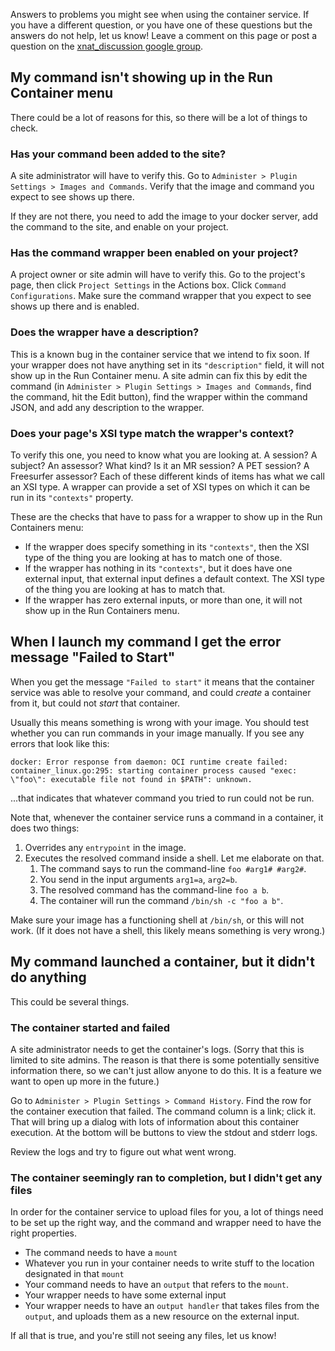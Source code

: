 <!-- id: 53674156 -->

Answers to problems you might see when using the container service. If you have a different question, or you have one of these questions but the answers do not help, let us know! Leave a comment on this page or post a question on the [xnat_discussion google group](https://groups.google.com/forum/#!forum/xnat_discussion).

## My command isn't showing up in the Run Container menu

There could be a lot of reasons for this, so there will be a lot of things to check.

### Has your command been added to the site?

A site administrator will have to verify this. Go to `Administer > Plugin Settings > Images and Commands`. Verify that the image and command you expect to see shows up there.

If they are not there, you need to add the image to your docker server, add the command to the site, and enable on your project.

### Has the command wrapper been enabled on your project?

A project owner or site admin will have to verify this. Go to the project's page, then click `Project Settings` in the Actions box. Click `Command Configurations`. Make sure the command wrapper that you expect to see shows up there and is enabled.

### Does the wrapper have a description?

This is a known bug in the container service that we intend to fix soon. If your wrapper does not have anything set in its `"description"` field, it will not show up in the Run Container menu. A site admin can fix this by edit the command (in `Administer > Plugin Settings > Images and Commands`, find the command, hit the Edit button), find the wrapper within the command JSON, and add any description to the wrapper.

### Does your page's XSI type match the wrapper's context?

To verify this one, you need to know what you are looking at. A session? A subject? An assessor? What kind? Is it an MR session? A PET session? A Freesurfer assessor? Each of these different kinds of items has what we call an XSI type. A wrapper can provide a set of XSI types on which it can be run in its `"contexts"` property.

These are the checks that have to pass for a wrapper to show up in the Run Containers menu:

* If the wrapper does specify something in its `"contexts"`, then the XSI type of the thing you are looking at has to match one of those.
* If the wrapper has nothing in its `"contexts"`, but it does have one external input, that external input defines a default context. The XSI type of the thing you are looking at has to match that.
* If the wrapper has zero external inputs, or more than one, it will not show up in the Run Containers menu.

## When I launch my command I get the error message "Failed to Start"

When you get the message `"Failed to start"` it means that the container service was able to resolve your command, and could _create_ a container from it, but could not _start_ that container.

Usually this means something is wrong with your image. You should test whether you can run commands in your image manually. If you see any errors that look like this:

    docker: Error response from daemon: OCI runtime create failed: container_linux.go:295: starting container process caused "exec: \"foo\": executable file not found in $PATH": unknown.

...that indicates that whatever command you tried to run could not be run.

Note that, whenever the container service runs a command in a container, it does two things:

1. Overrides any `entrypoint` in the image.
2. Executes the resolved command inside a shell. Let me elaborate on that.
    1. The command says to run the command-line `foo #arg1# #arg2#`.
    2. You send in the input arguments `arg1=a`, `arg2=b`.
    3. The resolved command has the command-line `foo a b`.
    4. The container will run the command `/bin/sh -c "foo a b"`.

Make sure your image has a functioning shell at `/bin/sh`, or this will not work. (If it does not have a shell, this likely means something is very wrong.)

## My command launched a container, but it didn't do anything

This could be several things.

### The container started and failed

A site administrator needs to get the container's logs. (Sorry that this is limited to site admins. The reason is that there is some potentially sensitive information there, so we can't just allow anyone to do this. It is a feature we want to open up more in the future.)

Go to `Administer > Plugin Settings > Command History`. Find the row for the container execution that failed. The command column is a link; click it. That will bring up a dialog with lots of information about this container execution. At the bottom will be buttons to view the stdout and stderr logs.

Review the logs and try to figure out what went wrong.

### The container seemingly ran to completion, but I didn't get any files

In order for the container service to upload files for you, a lot of things need to be set up the right way, and the command and wrapper need to have the right properties.

* The command needs to have a `mount`
* Whatever you run in your container needs to write stuff to the location designated in that `mount`
* Your command needs to have an `output` that refers to the `mount`.
* Your wrapper needs to have some external input
* Your wrapper needs to have an `output handler` that takes files from the `output`, and uploads them as a new resource on the external input.

If all that is true, and you're still not seeing any files, let us know!
